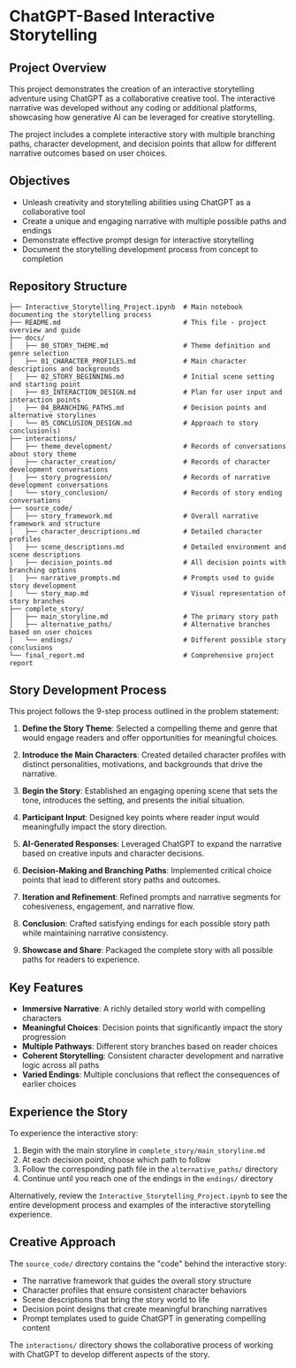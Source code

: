 # ChatGPT-Based Interactive Storytelling

## Project Overview

This project demonstrates the creation of an interactive storytelling adventure using ChatGPT as a collaborative creative tool. The interactive narrative was developed without any coding or additional platforms, showcasing how generative AI can be leveraged for creative storytelling.

The project includes a complete interactive story with multiple branching paths, character development, and decision points that allow for different narrative outcomes based on user choices.

## Objectives

- Unleash creativity and storytelling abilities using ChatGPT as a collaborative tool
- Create a unique and engaging narrative with multiple possible paths and endings
- Demonstrate effective prompt design for interactive storytelling
- Document the storytelling development process from concept to completion

## Repository Structure

```
├── Interactive_Storytelling_Project.ipynb  # Main notebook documenting the storytelling process
├── README.md                               # This file - project overview and guide
├── docs/
│   ├── 00_STORY_THEME.md                   # Theme definition and genre selection
│   ├── 01_CHARACTER_PROFILES.md            # Main character descriptions and backgrounds
│   ├── 02_STORY_BEGINNING.md               # Initial scene setting and starting point
│   ├── 03_INTERACTION_DESIGN.md            # Plan for user input and interaction points
│   ├── 04_BRANCHING_PATHS.md               # Decision points and alternative storylines
│   └── 05_CONCLUSION_DESIGN.md             # Approach to story conclusion(s)
├── interactions/
│   ├── theme_development/                  # Records of conversations about story theme
│   ├── character_creation/                 # Records of character development conversations
│   ├── story_progression/                  # Records of narrative development conversations
│   └── story_conclusion/                   # Records of story ending conversations
├── source_code/
│   ├── story_framework.md                  # Overall narrative framework and structure
│   ├── character_descriptions.md           # Detailed character profiles
│   ├── scene_descriptions.md               # Detailed environment and scene descriptions
│   ├── decision_points.md                  # All decision points with branching options
│   ├── narrative_prompts.md                # Prompts used to guide story development
│   └── story_map.md                        # Visual representation of story branches
├── complete_story/
│   ├── main_storyline.md                   # The primary story path
│   ├── alternative_paths/                  # Alternative branches based on user choices
│   └── endings/                            # Different possible story conclusions
└── final_report.md                         # Comprehensive project report
```

## Story Development Process

This project follows the 9-step process outlined in the problem statement:

1. **Define the Story Theme**: Selected a compelling theme and genre that would engage readers and offer opportunities for meaningful choices.

2. **Introduce the Main Characters**: Created detailed character profiles with distinct personalities, motivations, and backgrounds that drive the narrative.

3. **Begin the Story**: Established an engaging opening scene that sets the tone, introduces the setting, and presents the initial situation.

4. **Participant Input**: Designed key points where reader input would meaningfully impact the story direction.

5. **AI-Generated Responses**: Leveraged ChatGPT to expand the narrative based on creative inputs and character decisions.

6. **Decision-Making and Branching Paths**: Implemented critical choice points that lead to different story paths and outcomes.

7. **Iteration and Refinement**: Refined prompts and narrative segments for cohesiveness, engagement, and narrative flow.

8. **Conclusion**: Crafted satisfying endings for each possible story path while maintaining narrative consistency.

9. **Showcase and Share**: Packaged the complete story with all possible paths for readers to experience.

## Key Features

- **Immersive Narrative**: A richly detailed story world with compelling characters
- **Meaningful Choices**: Decision points that significantly impact the story progression
- **Multiple Pathways**: Different story branches based on reader choices
- **Coherent Storytelling**: Consistent character development and narrative logic across all paths
- **Varied Endings**: Multiple conclusions that reflect the consequences of earlier choices

## Experience the Story

To experience the interactive story:

1. Begin with the main storyline in `complete_story/main_storyline.md`
2. At each decision point, choose which path to follow
3. Follow the corresponding path file in the `alternative_paths/` directory
4. Continue until you reach one of the endings in the `endings/` directory

Alternatively, review the `Interactive_Storytelling_Project.ipynb` to see the entire development process and examples of the interactive storytelling experience.

## Creative Approach

The `source_code/` directory contains the "code" behind the interactive story:

- The narrative framework that guides the overall story structure
- Character profiles that ensure consistent character behaviors
- Scene descriptions that bring the story world to life
- Decision point designs that create meaningful branching narratives
- Prompt templates used to guide ChatGPT in generating compelling content

The `interactions/` directory shows the collaborative process of working with ChatGPT to develop different aspects of the story.
